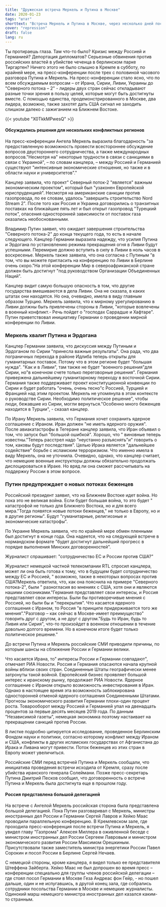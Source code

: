 ```yaml
---
title: "Дружеская встреча Меркель и Путина в Москве"
date: 2020-01-23
tags: "штат"
shorttext: "Встреча Меркель и Путина в Москве, через несколько дней после убийства иранского генерала Кассема Солеймани, стала призывом к дальнейшей эскалации конфликта."
cover: "repression"
draft: false
lang: ru
---
```


Ты протираешь глаза. Там что-то было? Кризис между Россией и Германией? Депортация дипломатов? Серьезные обвинения против российских властей в убийстве чеченца в берлинском парке Тиргартен? Ничего этого не было слышно в Кремле в субботу, по крайней мере, на пресс-конференции после трех с половиной часового разговора Путина и Меркель. На пресс-конференции стало ясно, что по всем обсуждаемым вопросам – от Ирана, Сирии, Ливии, Украины до "Северного потока – 2" - лидеры двух стран сейчас откладывают разные точки зрения в пользу целей, которые могут быть достигнуты вместе. С помощью единства, продемонстрированного в Москве, два лидера, возможно, также захотят дать США сигнал не заходить слишком далеко с зажиганием на Ближнем Востоке.

{{< youtube "X0TkkMPwesQ" >}}

#### Обсуждались решения для нескольких конфликтных регионов

На пресс-конференции Ангела Меркель выразила благодарность "за предоставленную возможность провести всестороннее обсуждение вопросов двустороннего сотрудничества, а также международных вопросов."Несмотря на" некоторые трудности в связи с санкциями в связи с Украиной", – по словам канцлера, – между Россией и Германией существуют "интенсивные экономические отношения, но также и в области науки и университетов"."

Канцлер заявила, что проект" Северный поток-2 "является" важным экономическим проектом", который был "узаконен Европейской юриспруденцией". Несмотря на американские санкции против газопровода, по ее словам, удалось "завершить строительство Nord Stream 2". После того как Россия и Украина договорились о транзитных поставках на ближайшие пять лет и был открыт газопровод "Турецкий поток", опасения односторонней зависимости от поставок газа оказались необоснованными.

Владимир Путин заявил, что ожидает завершения строительства "Северного потока-2" до конца текущего года, то есть в начале следующего. Канцлер Германии выразила надежду, что усилия Путина и Эрдогана по установлению режима прекращения огня в Ливии будут успешными. Перемирие должно вступить в силу в Ливии в ноль часов в воскресенье. Меркель также заявила, что она согласна с Путиным "в том, что вы можете пригласить на конференцию по Ливии в Берлине очень скоро."На этой конференции Мир в североафриканской стране должен быть достигнут "под руководством Организации Объединенных Наций".

Канцлер видит самую большую опасность в том, что другие государства вмешиваются в дела Ливии. Она не сказала, в каких штатах они находятся. Но она, очевидно, имела в виду главным образом Турцию. Меркель заявила, что к мирному урегулированию в Ливии должны быть привлечены стороны в Ливии, "которые вовлечены в военный конфликт.- Речь пойдет о "господах Саррадше и Хафтаре". Путин приветствовал инициативу Германии о проведении мирной конференции по Ливии.

### Меркель хвалит Путина и Эрдогана

Канцлер Германии заявила, что дискуссия между Путиным и Эрдоганом по Сирии "принесла важные результаты". Она рада, что два пограничных перехода в районе Идлиба теперь открыты для гуманитарных поставок. Потому что в этом регионе будет "большая нужда". "Как и в Ливии", там также не будет "военного решения"для Сирии, но"в конечном счете только переговорные решения". Германия привержена дальнейшему гуманитарному переходу в восточной Сирии. Германия также поддерживает проект конституционной конвенции по Сирии и будет работать "очень, очень тесно"с Россией, Турцией и Францией над этим проектом. Меркель не упомянула в этом контексте о руководстве Сирии. Необходимо политическое решение", чтобы люди, бежавшие из Сирии, могли вернуться."Особенно много беженцев находится в Турции", - сказал канцлер.

По Ирану Меркель заявила, что Германия хочет сохранить ядерное соглашение с Ираном. Иран должен "не иметь ядерного оружия". После авиакатастрофы в Тегеране канцлер заявила, что Иран объявил о том, что запуск был "большой ошибкой". Хорошо, что " виновные теперь известны."Теперь расстрел надо "неустанно разъяснять"и" говорить о том, каковы будут последствия". Целью Ирака является "дальнейшее содействие" борьбе с исламским терроризмом. Что именно имела в виду Меркель, она не уточнила. Очевидно, однако, что канцлер считает, что немецкие военные инструкторы должны обязательно продолжать дислоцироваться в Ираке. Но вряд ли она сможет рассчитывать на поддержку России в этом вопросе.

### Путин предупреждает о новых потоках беженцев

Российский президент заявил, что на Ближнем Востоке идет война. Но пока это не великая война. Если будет большая война, то это будет " катастрофой не только для Ближнего Востока, но и для всего мира."Тогда появятся новые потоки беженцев," не только в Европу, но и в другие регионы". Будут "гуманитарные, религиозные и экономические катастрофы".

По Украине Меркель заявила, что по крайней мере обмен пленными был достигнут в конце года. Она надеется, что на следующей встрече в нормандском формате "будет достигнут дальнейший прогресс в порядке выполнения Минских договоренностей".

Журналист спрашивает: "сотрудничество ЕС и России против США?"

Журналист немецкой частной телекомпании RTL спросил канцлера, может ли она быть готова к тому, что в будущем будет сотрудничество между ЕС и Россией, " возможно, также в некоторых вопросах против США?Меркель ответила, что, как она пояснила на примере "Северного потока-2", были " разногласия во мнениях с США, хотя они и являются нашими союзниками."Германия представляет свои интересы, и Россия представляет свои интересы. Были бы противоречивые мнения с Россией, но были бы и "перекрытия". Что касается ядерного соглашения с Ираном, то Россия "в принципе придерживается того же мнения"."Разговор – как сейчас в Москве-имеет преимущество" говорить друг с другом, а не друг с другом."Будь то Иран, будь то Ливия или Сирия", что-то произойдет в военном отношении в течение довольно долгого времени. Но в конечном итоге будет только политическое решение."

До встречи Путина и Меркель российские СМИ приводили причины, по которым шансы на сближение России и Германии велики.

Что касается Ирана, то" интересы России и Германии совпадают", отмечает РИА Новости. Россия и Германия опасаются начала крупной войны вблизи своих стран. Соединенные Штаты географически менее затронуты такой войной.
Европейский бизнес проявляет большой интерес к иранскому рынку, продолжает РИА Новости. Ядерное соглашение с Ираном открыло возможность инвестирования в Иран. Однако в настоящее время эта возможность заблокирована односторонней отменой ядерного соглашения Соединенными Штатами.
Прогнозы экономического развития Германии плохи-один процент роста. Товарооборот между Россией и Германией упал на двенадцать процентов за первые десять месяцев 2019 года. По данным "Независимой газеты", немецкая экономика поэтому настаивает на прекращении санкций против России.

В листке подробно цитируется исследование, проведенное Берлинским Фондом науки и политики, согласно которому конфликт между Ираном и США, конфликты в других исламских государствах от Афганистана до Ирака и Ливана могут привести. Поток беженцев из этих стран в Европу может увеличиться.

Российские СМИ перед встречей Путина и Меркель сообщали, что инициатива проведения встречи исходила от Кремля, сразу после убийства иранского генерала Солеймани. Позже пресс-секретарь Путина Дмитрий Песков сообщил, что договоренность о встрече Путина и Меркель была достигнута еще в прошлом году.

#### Россия представлена большой делегацией

На встрече с Ангелой Меркель российская сторона была представлена большой делегацией. Пока Путин разговаривал с Меркель, министры иностранных дел России и Германии Сергей Лавров и Хейко Маас проводили параллельную конференцию. В Кремлевском зале, где проходила пресс-конференция после встречи Путина и Меркель, я увидел главу "Газпрома" Алексея Миллера в оживленной беседе с министром иностранных дел России Сергеем Лавровым и министром экономического развития России Максимом Орешкиным. Присутствовали также заместитель министра энергетики России Павел Сорокин и посол России в Берлине Сергей Нечаев.

С немецкой стороны, кроме канцлера, я видел только ее представителя Штеффена Зайберта. Хейко Маас не был допрошен во время пресс – конференции специально для группы членов российской делегации – где стоял посол Германии в Москве Геза Андреас фон Гейр, - но пошел дальше, один и не испугавшись, в другой конец зала, где собрались сотрудники посольства Германии в Москве и немецкие журналисты. Одинокий марш немецкого министра иностранных дел казался каким-то странным.
